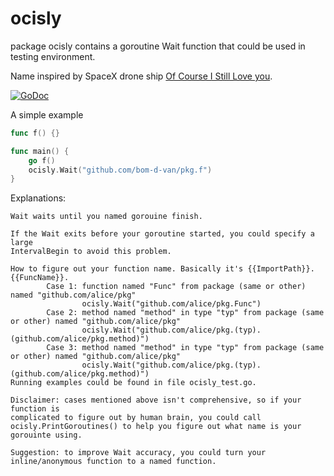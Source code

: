 # ocisly

package ocisly contains a goroutine Wait function that could be used in testing environment.

Name inspired by SpaceX drone ship [Of Course I Still Love you](https://en.wikipedia.org/wiki/Autonomous_spaceport_drone_ship).

[![GoDoc](https://godoc.org/github.com/golang/gddo?status.svg)](http://godoc.org/github.com/bom-d-van/ocisly)

A simple example

```go
func f() {}

func main() {
	go f()
	ocisly.Wait("github.com/bom-d-van/pkg.f")
}
```

Explanations:

```
Wait waits until you named gorouine finish.

If the Wait exits before your goroutine started, you could specify a large
IntervalBegin to avoid this problem.

How to figure out your function name. Basically it's {{ImportPath}}.{{FuncName}}.
		Case 1: function named "Func" from package (same or other) named "github.com/alice/pkg"
				ocisly.Wait("github.com/alice/pkg.Func")
		Case 2: method named "method" in type "typ" from package (same or other) named "github.com/alice/pkg"
				ocisly.Wait("github.com/alice/pkg.(typ).(github.com/alice/pkg.method)")
		Case 3: method named "method" in type "typ" from package (same or other) named "github.com/alice/pkg"
				ocisly.Wait("github.com/alice/pkg.(typ).(github.com/alice/pkg.method)")
Running examples could be found in file ocisly_test.go.

Disclaimer: cases mentioned above isn't comprehensive, so if your function is
complicated to figure out by human brain, you could call
ocisly.PrintGoroutines() to help you figure out what name is your gorouinte using.

Suggestion: to improve Wait accuracy, you could turn your inline/anonymous function to a named function.
```
